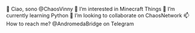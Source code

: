  👋 Ciao, sono @ChaosVinny
 👀 I’m interested in Minecraft Things
 🌱 I’m currently learning Python
 💞️ I’m looking to collaborate on ChaosNetwork
 📫 How to reach me? @AndromedaBridge on Telegram

<!---
ChaosVinny/ChaosVinny is a ✨ special ✨ repository because its `README.md` (this file) appears on your GitHub profile.
You can click the Preview link to take a look at your changes.
--->
